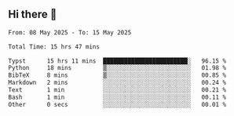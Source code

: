 ## Hi there 👋

<!--
**thethepai/thethepai** is a ✨ _special_ ✨ repository because its `README.md` (this file) appears on your GitHub profile.

Here are some ideas to get you started:

- 🔭 I’m currently working on ...
- 🌱 I’m currently learning ...
- 👯 I’m looking to collaborate on ...
- 🤔 I’m looking for help with ...
- 💬 Ask me about ...
- 📫 How to reach me: ...
- 😄 Pronouns: ...
- ⚡ Fun fact: ...
-->

<!--START_SECTION:waka-->

```txt
From: 08 May 2025 - To: 15 May 2025

Total Time: 15 hrs 47 mins

Typst      15 hrs 11 mins  ████████████████████████░   96.15 %
Python     18 mins         ▒░░░░░░░░░░░░░░░░░░░░░░░░   01.98 %
BibTeX     8 mins          ▒░░░░░░░░░░░░░░░░░░░░░░░░   00.85 %
Markdown   2 mins          ░░░░░░░░░░░░░░░░░░░░░░░░░   00.24 %
Text       1 min           ░░░░░░░░░░░░░░░░░░░░░░░░░   00.21 %
Bash       1 min           ░░░░░░░░░░░░░░░░░░░░░░░░░   00.11 %
Other      0 secs          ░░░░░░░░░░░░░░░░░░░░░░░░░   00.01 %
```

<!--END_SECTION:waka-->
